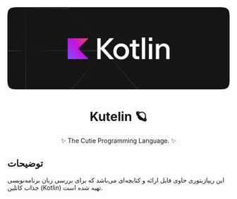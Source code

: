 <div align="center">
  <img src="/assets/kutelin.png" alt="Kotlin: The Cutie Programming Language. Discover Kotlin in a fun and simple way!"/>
</div>
<div align="center">
  <h1>Kutelin 🪐</h1>
  <p>✨  The Cutie Programming Language.  ✨</p>
</div>

## توضیحات
این ریپازیتوری حاوی فایل ارائه و کتابچه‌ای می‌باشد که برای بررسی زبان برنامه‌نویسی جذاب کاتلین (Kotlin) تهیه شده است.
